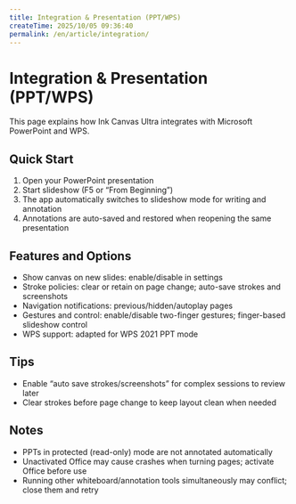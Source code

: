 ```yaml
---
title: Integration & Presentation (PPT/WPS)
createTime: 2025/10/05 09:36:40
permalink: /en/article/integration/
---
```

# Integration & Presentation (PPT/WPS)

This page explains how Ink Canvas Ultra integrates with Microsoft PowerPoint and WPS.

## Quick Start

1. Open your PowerPoint presentation
2. Start slideshow (F5 or “From Beginning”)
3. The app automatically switches to slideshow mode for writing and annotation
4. Annotations are auto-saved and restored when reopening the same presentation

## Features and Options

- Show canvas on new slides: enable/disable in settings
- Stroke policies: clear or retain on page change; auto-save strokes and screenshots
- Navigation notifications: previous/hidden/autoplay pages
- Gestures and control: enable/disable two-finger gestures; finger-based slideshow control
- WPS support: adapted for WPS 2021 PPT mode

## Tips

- Enable “auto save strokes/screenshots” for complex sessions to review later
- Clear strokes before page change to keep layout clean when needed

## Notes

- PPTs in protected (read-only) mode are not annotated automatically
- Unactivated Office may cause crashes when turning pages; activate Office before use
- Running other whiteboard/annotation tools simultaneously may conflict; close them and retry